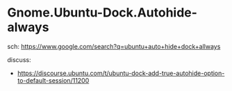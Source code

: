 # Gnome.Ubuntu-Dock.Autohide-always
sch: https://www.google.com/search?q=ubuntu+auto+hide+dock+allways

discuss:
- https://discourse.ubuntu.com/t/ubuntu-dock-add-true-autohide-option-to-default-session/11200

